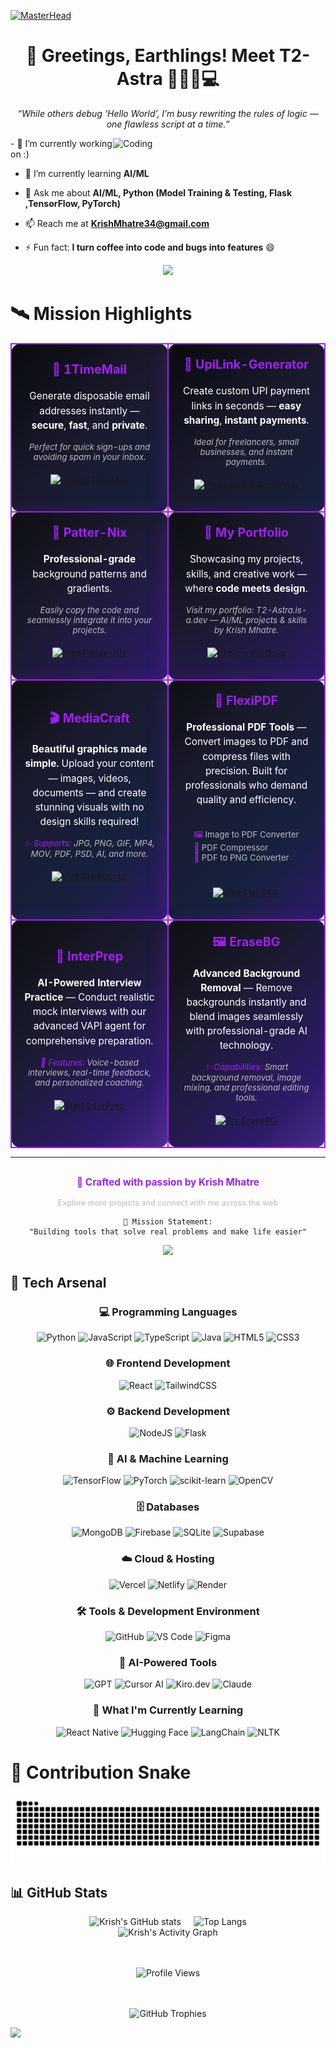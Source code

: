 [![MasterHead](https://firebasestorage.googleapis.com/v0/b/flexi-coding.appspot.com/o/dempgi7-520f8d5f-63d4-4453-8822-dbc149ae27f8.gif?alt=media&token=91c0c7b2-93c3-4029-b011-1a8703c5730d)](https://rishavchanda.io)
<h1 align="center">🌌 Greetings, Earthlings! Meet T2-Astra 👨🏻‍🚀💻</h1>

<p align="center"><i>“While others debug ‘Hello World’, I’m busy rewriting the rules of logic — one flawless script at a time.”</i></p>
<img align="right" alt="Coding" width="340" src="https://i.pinimg.com/originals/e4/26/70/e426702edf874b181aced1e2fa5c6cde.gif">
- 🔭 I’m currently working on :)

- 🌱 I’m currently learning **AI/ML**
  
- 💬 Ask me about **AI/ML, Python (Model Training & Testing, Flask ,TensorFlow, PyTorch)**
  
- 📫 Reach me at **KrishMhatre34@gmail.com**
  
- ⚡ Fun fact: **I turn coffee into code and bugs into features** 😄

<p align="center">
  <img src="https://readme-typing-svg.demolab.com?font=Fira+Code&weight=600&size=26&duration=2600&pause=700&color=9D4EDD&center=true&vCenter=true&width=500&lines=I+am+T2-Astra;Building+dreams+in+code.;Where+logic+meets+creativity.;Every+bug+is+a+hidden+quest.">
</p>

# 🛰 Mission Highlights

<div align="center">

<table>
  <tr>
    <td style="border: 2px solid #A020F0; border-radius: 15px; padding: 20px; background: linear-gradient(135deg, #0a0a0f 0%, #1a1a2e 50%, #16213e 100%); color: white; text-align: center; box-shadow: 0 8px 32px rgba(160, 32, 240, 0.3);" width="50%">
      <h3 style="margin-top: 0; color: #A020F0; font-size: 1.4em;">📧 1TimeMail</h3>
      <p style="font-size: 1.1em; margin: 15px 0; line-height: 1.5;">Generate disposable email addresses instantly — <strong>secure</strong>, <strong>fast</strong>, and <strong>private</strong>.</p>
      <p style="font-size: 0.95em; color: #bbb; margin: 10px 0; font-style: italic;">Perfect for quick sign-ups and avoiding spam in your inbox.</p>
      <p align="center" style="margin-top: 20px;">
        <a href="https://1timemail.org/">
          <img src="https://img.shields.io/badge/🔗_Open_Now-FF6B35?style=for-the-badge&logoColor=white&labelColor=1a1a2e&color=FF6B35" alt="Open 1TimeMail" />
        </a>
      </p>
    </td>
    <td style="border: 2px solid #A020F0; border-radius: 15px; padding: 20px; background: linear-gradient(135deg, #0a0a0f 0%, #1a1a2e 50%, #16213e 100%); color: white; text-align: center; box-shadow: 0 8px 32px rgba(160, 32, 240, 0.3);" width="50%">
      <h3 style="margin-top: 0; color: #A020F0; font-size: 1.4em;">💸 UpiLink-Generator</h3>
      <p style="font-size: 1.1em; margin: 15px 0; line-height: 1.5;">Create custom UPI payment links in seconds — <strong>easy sharing</strong>, <strong>instant payments</strong>.</p>
      <p style="font-size: 0.95em; color: #bbb; margin: 10px 0; font-style: italic;">Ideal for freelancers, small businesses, and instant payments.</p>
      <p align="center" style="margin-top: 20px;">
        <a href="http://upilinkgenerator.vercel.app/">
          <img src="https://img.shields.io/badge/🔗_Visit_Site-00D4AA?style=for-the-badge&logoColor=white&labelColor=1a1a2e&color=00D4AA" alt="Visit UpiLink Generator" />
        </a>
      </p>
    </td>
  </tr>
  <tr>
    <td style="border: 2px solid #A020F0; border-radius: 15px; padding: 20px; background: linear-gradient(135deg, #0e0e12 0%, #1a1a2e 40%, #2d1b69 100%); color: white; text-align: center; box-shadow: 0 8px 32px rgba(160, 32, 240, 0.3);" width="50%">
      <h3 style="margin-top: 0; color: #A020F0; font-size: 1.4em;">🎨 Patter-Nix</h3>
      <p style="font-size: 1.1em; margin: 15px 0; line-height: 1.5;"><strong>Professional-grade</strong> background patterns and gradients.</p>
      <p style="font-size: 0.95em; color: #bbb; margin: 10px 0; font-style: italic;">Easily copy the code and seamlessly integrate it into your projects.</p>
      <p align="center" style="margin-top: 20px;">
        <a href="https://patter-nix.vercel.app/">
          <img src="https://img.shields.io/badge/🔗_Explore_Now-FF3D71?style=for-the-badge&logoColor=white&labelColor=1a1a2e&color=FF3D71" alt="Visit Patter-Nix" />
        </a>
      </p>
    </td>
    <td style="border: 2px solid #A020F0; border-radius: 15px; padding: 20px; background: radial-gradient(circle at top left, #0e0e12 0%, #1a1a2e 50%, #2d1b69 100%); color: white; text-align: center; box-shadow: 0 8px 32px rgba(160, 32, 240, 0.3);" width="50%">
      <h3 style="margin-top: 0; color: #A020F0; font-size: 1.4em;">🌟 My Portfolio</h3>
      <p style="font-size: 1.1em; margin: 15px 0; line-height: 1.5;">Showcasing my projects, skills, and creative work — where <strong>code meets design</strong>.</p>
      <p style="font-size: 0.95em; color: #bbb; margin: 10px 0; font-style: italic;">Visit my portfolio: T2-Astra.is-a.dev — AI/ML projects & skills by Krish Mhatre.</p>
      <p align="center" style="margin-top: 20px;">
        <a href="https://t2-astra.is-a.dev/">
          <img src="https://img.shields.io/badge/🔗_View_Portfolio-FFD23F?style=for-the-badge&logoColor=black&labelColor=1a1a2e&color=FFD23F" alt="Explore Portfolio" />
        </a>
      </p>
    </td>
  </tr>
  <tr>
    <td style="border: 2px solid #A020F0; border-radius: 15px; padding: 20px; background: linear-gradient(135deg, #0e0e12 0%, #1a1a2e 30%, #16213e 70%, #2d1b69 100%); color: white; text-align: center; box-shadow: 0 8px 32px rgba(160, 32, 240, 0.3);" width="50%">
      <h3 style="margin-top: 0; color: #A020F0; font-size: 1.4em;">🎬 MediaCraft</h3>
      <p style="font-size: 1.1em; margin: 15px 0; line-height: 1.5;"><strong>Beautiful graphics made simple.</strong> Upload your content — images, videos, documents — and create stunning visuals with no design skills required!</p>
      <p style="font-size: 0.95em; color: #bbb; margin: 10px 0; font-style: italic;">
        <span style="color: #A020F0;">✨ Supports:</span> JPG, PNG, GIF, MP4, MOV, PDF, PSD, AI, and more.
      </p>
      <p align="center" style="margin-top: 20px;">
        <a href="https://mediacraft.onrender.com/">
          <img src="https://img.shields.io/badge/🌐_Launch_App-8B5CF6?style=for-the-badge&logoColor=white&labelColor=1a1a2e&color=8B5CF6" alt="Visit MediaCraft" />
        </a>
      </p>
    </td>
    <td style="border: 2px solid #A020F0; border-radius: 15px; padding: 20px; background: linear-gradient(135deg, #0e0e12 0%, #1a1a2e 30%, #16213e 70%, #2d1b69 100%); color: white; text-align: center; box-shadow: 0 8px 32px rgba(160, 32, 240, 0.3);" width="50%">
      <h3 style="margin-top: 0; color: #A020F0; font-size: 1.4em;">🧾 FlexiPDF</h3>
      <p style="font-size: 1.1em; margin: 15px 0; line-height: 1.5;"><strong>Professional PDF Tools</strong> — Convert images to PDF and compress files with precision. Built for professionals who demand quality and efficiency.</p>
      <div style="margin: 15px 0; text-align: left; display: inline-block;">
        <p style="color: #bbb; font-size: 0.95em; margin: 5px 0;">
          <span style="color: #A020F0;">🖼️</span> Image to PDF Converter<br>
          <span style="color: #A020F0;">📄</span> PDF Compressor<br>
          <span style="color: #A020F0;">🧩</span> PDF to PNG Converter
        </p>
      </div>
      <p align="center" style="margin-top: 20px;">
        <a href="https://flexipdf-m7e1.onrender.com/">
          <img src="https://img.shields.io/badge/🌐_Try_Tools-06B6D4?style=for-the-badge&logoColor=white&labelColor=1a1a2e&color=06B6D4" alt="Visit FlexiPDF" />
        </a>
      </p>
    </td>
  </tr>
  <tr>
    <td style="border: 2px solid #A020F0; border-radius: 15px; padding: 20px; background: linear-gradient(135deg, #0e0e12 0%, #1a1a2e 35%, #2d1b69 80%, #4a2c8a 100%); color: white; text-align: center; box-shadow: 0 8px 32px rgba(160, 32, 240, 0.3);" width="50%">
      <h3 style="margin-top: 0; color: #A020F0; font-size: 1.4em;">🎤 InterPrep</h3>
      <p style="font-size: 1.1em; margin: 15px 0; line-height: 1.5;"><strong>AI-Powered Interview Practice</strong> — Conduct realistic mock interviews with our advanced VAPI agent for comprehensive preparation.</p>
      <p style="font-size: 0.95em; color: #bbb; margin: 10px 0; font-style: italic;">
        <span style="color: #A020F0;">🤖 Features:</span> Voice-based interviews, real-time feedback, and personalized coaching.
      </p>
      <p align="center" style="margin-top: 20px;">
        <a href="https://inter-prep-wise.onrender.com/home">
          <img src="https://img.shields.io/badge/🎯_Start_Interview-F59E0B?style=for-the-badge&logoColor=white&labelColor=1a1a2e&color=F59E0B" alt="Start InterPrep" />
        </a>
      </p>
    </td>
    <td style="border: 2px solid #A020F0; border-radius: 15px; padding: 20px; background: linear-gradient(135deg, #0e0e12 0%, #1a1a2e 35%, #2d1b69 80%, #4a2c8a 100%); color: white; text-align: center; box-shadow: 0 8px 32px rgba(160, 32, 240, 0.3);" width="50%">
      <h3 style="margin-top: 0; color: #A020F0; font-size: 1.4em;">🖼️ EraseBG</h3>
      <p style="font-size: 1.1em; margin: 15px 0; line-height: 1.5;"><strong>Advanced Background Removal</strong> — Remove backgrounds instantly and blend images seamlessly with professional-grade AI technology.</p>
      <p style="font-size: 0.95em; color: #bbb; margin: 10px 0; font-style: italic;">
        <span style="color: #A020F0;">✨ Capabilities:</span> Smart background removal, image mixing, and professional editing tools.
      </p>
      <p align="center" style="margin-top: 20px;">
        <a href="https://erasebg-3m4s.onrender.com">
          <img src="https://img.shields.io/badge/🎨_Edit_Images-EF4444?style=for-the-badge&logoColor=white&labelColor=1a1a2e&color=EF4444" alt="Try EraseBG" />
        </a>
      </p>
    </td>
  </tr>
</table>

</div>

---

<div align="center">
  <p style="color: #A020F0; font-size: 1.1em; margin-top: 30px;">
    <strong>🚀 Crafted with passion by Krish Mhatre</strong>
  </p>
  <p style="color: #bbb; font-size: 0.9em;">
    Explore more projects and connect with me across the web
  </p>
</div>


<div align="center">

```
🎯 Mission Statement:
"Building tools that solve real problems and make life easier"
```

<img src="https://user-images.githubusercontent.com/73097560/115834477-dbab4500-a447-11eb-908a-139a6edaec5c.gif">

</div>



## 🔧 Tech Arsenal

<div align="center">

### 💻 Programming Languages
![Python](https://img.shields.io/badge/Python-FFD43B?style=for-the-badge&logo=python&logoColor=blue)
![JavaScript](https://img.shields.io/badge/JavaScript-323330?style=for-the-badge&logo=javascript&logoColor=F7DF1E)
![TypeScript](https://img.shields.io/badge/TypeScript-007ACC?style=for-the-badge&logo=typescript&logoColor=white)
![Java](https://img.shields.io/badge/Java-ED8B00?style=for-the-badge&logo=openjdk&logoColor=white)
![HTML5](https://img.shields.io/badge/HTML5-E34F26?style=for-the-badge&logo=html5&logoColor=white)
![CSS3](https://img.shields.io/badge/CSS3-1572B6?style=for-the-badge&logo=css3&logoColor=white)

### 🌐 Frontend Development
![React](https://img.shields.io/badge/React-20232A?style=for-the-badge&logo=react&logoColor=61DAFB)
![TailwindCSS](https://img.shields.io/badge/tailwindcss-%2338B2AC.svg?style=for-the-badge&logo=tailwind-css&logoColor=white)

### ⚙️ Backend Development
![NodeJS](https://img.shields.io/badge/node.js-6DA55F?style=for-the-badge&logo=node.js&logoColor=white)
![Flask](https://img.shields.io/badge/flask-%23000.svg?style=for-the-badge&logo=flask&logoColor=white)


### 🤖 AI & Machine Learning
![TensorFlow](https://img.shields.io/badge/TensorFlow-%23FF6F00.svg?style=for-the-badge&logo=TensorFlow&logoColor=white)
![PyTorch](https://img.shields.io/badge/PyTorch-%23EE4C2C.svg?style=for-the-badge&logo=PyTorch&logoColor=white)
![scikit-learn](https://img.shields.io/badge/scikit--learn-%23F7931E.svg?style=for-the-badge&logo=scikit-learn&logoColor=white)
![OpenCV](https://img.shields.io/badge/OpenCV-%23white.svg?style=for-the-badge&logo=opencv&logoColor=white)

### 🗄️ Databases
![MongoDB](https://img.shields.io/badge/MongoDB-47A248?style=for-the-badge&logo=mongodb&logoColor=white)
![Firebase](https://img.shields.io/badge/Firebase-%23039BE5.svg?style=for-the-badge&logo=firebase)
![SQLite](https://img.shields.io/badge/SQLite-%2307405e.svg?style=for-the-badge&logo=sqlite&logoColor=white)
![Supabase](https://img.shields.io/badge/Supabase-3ECF8E?style=for-the-badge&logo=supabase&logoColor=white)

### ☁️ Cloud & Hosting
![Vercel](https://img.shields.io/badge/Vercel-%23000000.svg?style=for-the-badge&logo=vercel&logoColor=white)
![Netlify](https://img.shields.io/badge/Netlify-%23000000.svg?style=for-the-badge&logo=netlify&logoColor=#00C7B7)
![Render](https://img.shields.io/badge/Render-%23000000.svg?style=for-the-badge&logo=render&logoColor=white)


### 🛠️ Tools & Development Environment
![GitHub](https://img.shields.io/badge/GitHub-%23121011.svg?style=for-the-badge&logo=github&logoColor=white)
![VS Code](https://img.shields.io/badge/VS%20Code-0078d7.svg?style=for-the-badge&logo=visual-studio-code&logoColor=white)
![Figma](https://img.shields.io/badge/Figma-%23F24E1E.svg?style=for-the-badge&logo=figma&logoColor=white)

### 🤖 AI-Powered Tools
![GPT](https://img.shields.io/badge/GPT-74aa9c?style=for-the-badge&logo=openai&logoColor=white)
![Cursor AI](https://img.shields.io/badge/Cursor%20AI-000000?style=for-the-badge&logo=cursor&logoColor=white)
![Kiro.dev](https://img.shields.io/badge/Kiro.dev-FF6B6B?style=for-the-badge&logo=devdotto&logoColor=white)
![Claude](https://img.shields.io/badge/Claude-111827?style=for-the-badge&logo=anthropic&logoColor=white)

</div>


<div align="center">

### 🚀 What I'm Currently Learning

![React Native](https://img.shields.io/badge/React_Native-%2320232a.svg?style=for-the-badge&logo=react&logoColor=%2361DAFB)
![Hugging Face](https://img.shields.io/badge/🤗_Hugging_Face-FFD21E?style=for-the-badge)
![LangChain](https://img.shields.io/badge/LangChain-121212?style=for-the-badge&logo=chainlink&logoColor=white)
![NLTK](https://img.shields.io/badge/NLTK-154f3c?style=for-the-badge&logo=python&logoColor=white)

</div>


# 🐍 Contribution Snake

![Snake animation](https://raw.githubusercontent.com/T2-Astra/T2-Astra/output/snake.svg)

## 📊 GitHub Stats
<div align="center" style="display: flex; justify-content: center; gap: 20px; flex-wrap: wrap;">

  <img src="https://github-readme-stats.vercel.app/api?username=T2-Astra&show_icons=true&theme=tokyonight&hide_border=true&rank_icon=github&include_all_commits=true&count_private=true&hide=issues" alt="Krish's GitHub stats" />

  <img src="https://github-readme-stats.vercel.app/api/top-langs/?username=T2-Astra&layout=compact&theme=tokyonight&hide_border=true" alt="Top Langs" />

</div>

<div align="center">

  <img src="https://github-readme-activity-graph.vercel.app/graph?username=T2-Astra&theme=tokyo-night&hide_border=true" alt="Krish's Activity Graph" />

  <!-- 🔹 Profile Views Counter -->
  <br><br>
  <img src="https://komarev.com/ghpvc/?username=T2-Astra&label=Profile%20Views&color=7DF9FF&style=for-the-badge" alt="Profile Views" />

  <!-- 🏆 GitHub Trophies -->
  <br><br>
 <img src="https://github-profile-trophy.vercel.app/?username=T2-Astra&theme=matrix&no-frame=true&no-bg=true&margin-w=10" alt="GitHub Trophies" />
</div>

<img src="https://user-images.githubusercontent.com/73097560/115834477-dbab4500-a447-11eb-908a-139a6edaec5c.gif">




